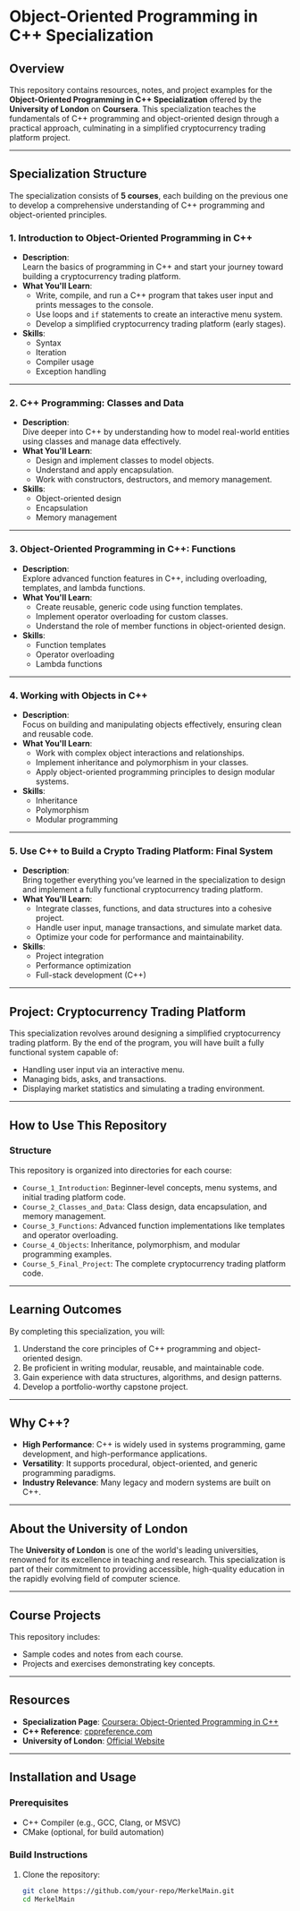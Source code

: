 # Object-Oriented Programming in C++ Specialization

## Overview
This repository contains resources, notes, and project examples for the **Object-Oriented Programming in C++ Specialization** offered by the **University of London** on **Coursera**. This specialization teaches the fundamentals of C++ programming and object-oriented design through a practical approach, culminating in a simplified cryptocurrency trading platform project.

---

## Specialization Structure

The specialization consists of **5 courses**, each building on the previous one to develop a comprehensive understanding of C++ programming and object-oriented principles.

### 1. **Introduction to Object-Oriented Programming in C++**
   - **Description**:  
     Learn the basics of programming in C++ and start your journey toward building a cryptocurrency trading platform.
   - **What You'll Learn**:
     - Write, compile, and run a C++ program that takes user input and prints messages to the console.
     - Use loops and `if` statements to create an interactive menu system.
     - Develop a simplified cryptocurrency trading platform (early stages).
   - **Skills**:
     - Syntax
     - Iteration
     - Compiler usage
     - Exception handling

---

### 2. **C++ Programming: Classes and Data**
   - **Description**:  
     Dive deeper into C++ by understanding how to model real-world entities using classes and manage data effectively.
   - **What You'll Learn**:
     - Design and implement classes to model objects.
     - Understand and apply encapsulation.
     - Work with constructors, destructors, and memory management.
   - **Skills**:
     - Object-oriented design
     - Encapsulation
     - Memory management

---

### 3. **Object-Oriented Programming in C++: Functions**
   - **Description**:  
     Explore advanced function features in C++, including overloading, templates, and lambda functions.
   - **What You'll Learn**:
     - Create reusable, generic code using function templates.
     - Implement operator overloading for custom classes.
     - Understand the role of member functions in object-oriented design.
   - **Skills**:
     - Function templates
     - Operator overloading
     - Lambda functions

---

### 4. **Working with Objects in C++**  
   - **Description**:  
     Focus on building and manipulating objects effectively, ensuring clean and reusable code.
   - **What You'll Learn**:
     - Work with complex object interactions and relationships.
     - Implement inheritance and polymorphism in your classes.
     - Apply object-oriented programming principles to design modular systems.
   - **Skills**:
     - Inheritance
     - Polymorphism
     - Modular programming

---

### 5. **Use C++ to Build a Crypto Trading Platform: Final System**
   - **Description**:  
     Bring together everything you’ve learned in the specialization to design and implement a fully functional cryptocurrency trading platform.
   - **What You'll Learn**:
     - Integrate classes, functions, and data structures into a cohesive project.
     - Handle user input, manage transactions, and simulate market data.
     - Optimize your code for performance and maintainability.
   - **Skills**:
     - Project integration
     - Performance optimization
     - Full-stack development (C++)

---

## Project: Cryptocurrency Trading Platform

This specialization revolves around designing a simplified cryptocurrency trading platform. By the end of the program, you will have built a fully functional system capable of:
- Handling user input via an interactive menu.
- Managing bids, asks, and transactions.
- Displaying market statistics and simulating a trading environment.

---

## How to Use This Repository

### Structure
This repository is organized into directories for each course:
- `Course_1_Introduction`: Beginner-level concepts, menu systems, and initial trading platform code.
- `Course_2_Classes_and_Data`: Class design, data encapsulation, and memory management.
- `Course_3_Functions`: Advanced function implementations like templates and operator overloading.
- `Course_4_Objects`: Inheritance, polymorphism, and modular programming examples.
- `Course_5_Final_Project`: The complete cryptocurrency trading platform code.

---

## Learning Outcomes
By completing this specialization, you will:
1. Understand the core principles of C++ programming and object-oriented design.
2. Be proficient in writing modular, reusable, and maintainable code.
3. Gain experience with data structures, algorithms, and design patterns.
4. Develop a portfolio-worthy capstone project.

---

## Why C++?
- **High Performance**: C++ is widely used in systems programming, game development, and high-performance applications.
- **Versatility**: It supports procedural, object-oriented, and generic programming paradigms.
- **Industry Relevance**: Many legacy and modern systems are built on C++.

---

## About the University of London
The **University of London** is one of the world's leading universities, renowned for its excellence in teaching and research. This specialization is part of their commitment to providing accessible, high-quality education in the rapidly evolving field of computer science.

---

## Course Projects
This repository includes:
- Sample codes and notes from each course.
- Projects and exercises demonstrating key concepts.

---

## Resources
- **Specialization Page**: [Coursera: Object-Oriented Programming in C++](https://www.coursera.org/specializations/object-oriented-programming-cpp)
- **C++ Reference**: [cppreference.com](https://en.cppreference.com/)
- **University of London**: [Official Website](https://london.ac.uk/)

---
## Installation and Usage

### Prerequisites
- C++ Compiler (e.g., GCC, Clang, or MSVC)
- CMake (optional, for build automation)

### Build Instructions
1. Clone the repository:
   ```bash
   git clone https://github.com/your-repo/MerkelMain.git
   cd MerkelMain
  ```
